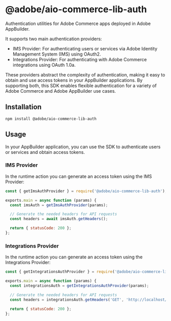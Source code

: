 # @adobe/aio-commerce-lib-auth

Authentication utilities for Adobe Commerce apps deployed in Adobe AppBuilder.

It supports two main authentication providers:

- IMS Provider: For authenticating users or services via Adobe Identity Management System (IMS) using OAuth2.
- Integrations Provider: For authenticating with Adobe Commerce integrations using OAuth 1.0a.

These providers abstract the complexity of authentication, making it easy to obtain and use access tokens in your AppBuilder applications.
By supporting both, this SDK enables flexible authentication for a variety of Adobe Commerce and Adobe AppBuilder use cases.

## Installation

```shell
npm install @adobe/aio-commerce-lib-auth
```

## Usage

In your AppBuilder application, you can use the SDK to authenticate users or services and obtain access tokens.

### IMS Provider

In the runtime action you can generate an access token using the IMS Provider:

```javascript
const { getImsAuthProvider } = require('@adobe/aio-commerce-lib-auth');

exports.main = async function (params) {
  const imsAuth = getImsAuthProvider(params);

  // Generate the needed headers for API requests
  const headers = await imsAuth.getHeaders();

  return { statusCode: 200 };
};
```

### Integrations Provider

In the runtime action you can generate an access token using the Integrations Provider:

```javascript
const { getIntegrationsAuthProvider } = require('@adobe/aio-commerce-lib-auth');

exports.main = async function (params) {
  const integrationsAuth = getIntegrationsAuthProvider(params);

  // Generate the needed headers for API requests
  const headers = integrationsAuth.getHeaders('GET', 'http://localhost/rest/V1/orders');

  return { statusCode: 200 };
};
```

